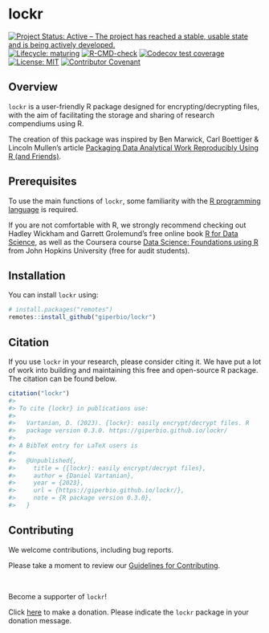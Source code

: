 
<!-- README.md is generated from README.Rmd. Please edit that file -->

# lockr

<!-- badges: start -->

[![Project Status: Active – The project has reached a stable, usable
state and is being actively
developed.](https://www.repostatus.org/badges/latest/active.svg)](https://www.repostatus.org/#active)
[![Lifecycle:
maturing](https://img.shields.io/badge/lifecycle-maturing-blue.svg)](https://lifecycle.r-lib.org/articles/stages.html#maturing)
[![R-CMD-check](https://github.com/giperbio/lockr/workflows/R-CMD-check/badge.svg)](https://github.com/giperbio/lockr/actions)
[![Codecov test
coverage](https://codecov.io/gh/giperbio/lockr/branch/main/graph/badge.svg)](https://app.codecov.io/gh/giperbio/lockr?branch=main)
[![License:
MIT](https://img.shields.io/badge/license-MIT-green)](https://choosealicense.com/licenses/mit/)
[![Contributor
Covenant](https://img.shields.io/badge/Contributor%20Covenant-v2.0%20adopted-ff69b4.svg)](https://giperbio.github.io/lockr/CODE_OF_CONDUCT.html)
<!-- badges: end -->

## Overview

`lockr` is a user-friendly R package designed for encrypting/decrypting
files, with the aim of facilitating the storage and sharing of research
compendiums using R.

The creation of this package was inspired by Ben Marwick, Carl Boettiger
& Lincoln Mullen’s article [Packaging Data Analytical Work Reproducibly
Using R (and Friends)](https://doi.org/10.1080/00031305.2017.1375986).

## Prerequisites

To use the main functions of `lockr`, some familiarity with the [R
programming language](https://www.r-project.org/) is required.

If you are not comfortable with R, we strongly recommend checking out
Hadley Wickham and Garrett Grolemund’s free online book [R for Data
Science](https://r4ds.had.co.nz/), as well as the Coursera course [Data
Science: Foundations using
R](https://www.coursera.org/specializations/data-science-foundations-r)
from John Hopkins University (free for audit students).

## Installation

You can install `lockr` using:

``` r
# install.packages("remotes")
remotes::install_github("giperbio/lockr")
```

## Citation

If you use `lockr` in your research, please consider citing it. We have
put a lot of work into building and maintaining this free and
open-source R package. The citation can be found below.

``` r
citation("lockr")
#> 
#> To cite {lockr} in publications use:
#> 
#>   Vartanian, D. (2023). {lockr}: easily encrypt/decrypt files. R
#>   package version 0.3.0. https://giperbio.github.io/lockr/
#> 
#> A BibTeX entry for LaTeX users is
#> 
#>   @Unpublished{,
#>     title = {{lockr}: easily encrypt/decrypt files},
#>     author = {Daniel Vartanian},
#>     year = {2023},
#>     url = {https://giperbio.github.io/lockr/},
#>     note = {R package version 0.3.0},
#>   }
```

## Contributing

We welcome contributions, including bug reports.

Please take a moment to review our [Guidelines for
Contributing](https://giperbio.github.io/lockr/CONTRIBUTING.html).

<br>

Become a supporter of `lockr`!

Click [here](https://github.com/sponsors/danielvartan) to make a
donation. Please indicate the `lockr` package in your donation message.
